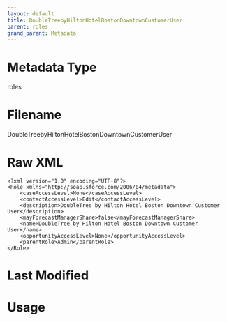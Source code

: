 ```yaml
---
layout: default
title: DoubleTreebyHiltonHotelBostonDowntownCustomerUser
parent: roles
grand_parent: Metadata
---
```

# Metadata Type
roles


# Filename 
DoubleTreebyHiltonHotelBostonDowntownCustomerUser


# Raw XML
```
<?xml version="1.0" encoding="UTF-8"?>
<Role xmlns="http://soap.sforce.com/2006/04/metadata">
    <caseAccessLevel>None</caseAccessLevel>
    <contactAccessLevel>Edit</contactAccessLevel>
    <description>DoubleTree by Hilton Hotel Boston Downtown Customer User</description>
    <mayForecastManagerShare>false</mayForecastManagerShare>
    <name>DoubleTree by Hilton Hotel Boston Downtown Customer User</name>
    <opportunityAccessLevel>None</opportunityAccessLevel>
    <parentRole>Admin</parentRole>
</Role>
```


# Last Modified


# Usage
